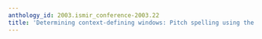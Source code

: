 ```yaml
---
anthology_id: 2003.ismir_conference-2003.22
title: 'Determining context-defining windows: Pitch spelling using the spiral array'
---
```

